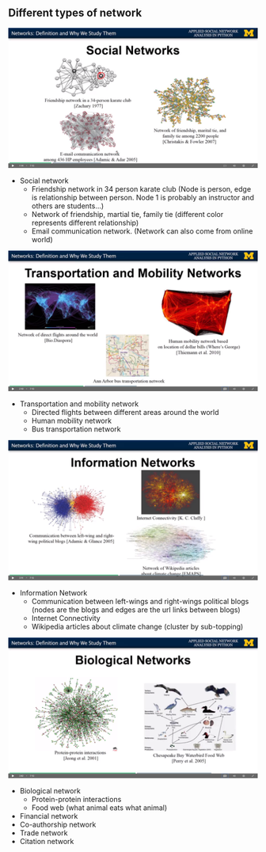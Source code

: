 ## Different types of network

<img src='../images/3.png' />

- Social network
    - Friendship network in 34 person karate club (Node is person, edge is 
    relationship between person. Node 1 is probably an instructor and others
    are students...)
    - Network of friendship, martial tie, family tie (different color represents 
    different relationship)
    - Email communication network. (Network can also come from online world)

<img src='../images/4.png' />

 - Transportation and mobility network
    - Directed flights between different areas around the world
    - Human mobility network
    - Bus transportation network
    
<img src='../images/5.png' />    
    
 - Information Network
    - Communication between left-wings and right-wings political blogs (nodes
    are the blogs and edges are the url links between blogs)
    - Internet Connectivity
    - Wikipedia articles about climate change (cluster by sub-topping)
 
 <img src='../images/6.png' />
 
 - Biological network
    - Protein-protein interactions
    - Food web (what animal eats what animal)
 - Financial network
 - Co-authorship network
 - Trade network
 - Citation network
